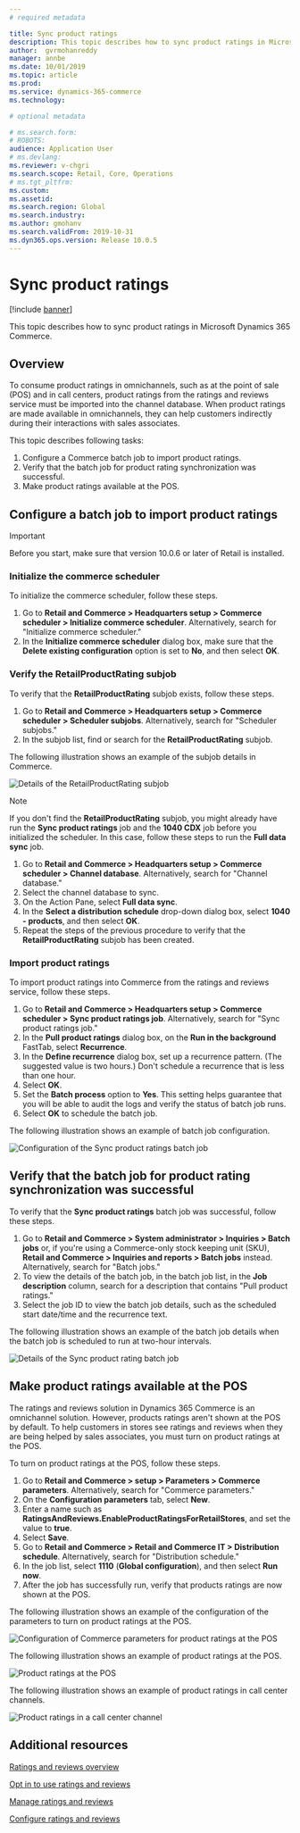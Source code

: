 ```yaml
---
# required metadata

title: Sync product ratings
description: This topic describes how to sync product ratings in Microsoft Dynamics 365 Commerce.
author:  gvrmohanreddy 
manager: annbe
ms.date: 10/01/2019
ms.topic: article
ms.prod: 
ms.service: dynamics-365-commerce
ms.technology: 

# optional metadata

# ms.search.form: 
# ROBOTS: 
audience: Application User
# ms.devlang: 
ms.reviewer: v-chgri
ms.search.scope: Retail, Core, Operations
# ms.tgt_pltfrm: 
ms.custom: 
ms.assetid: 
ms.search.region: Global
ms.search.industry: 
ms.author: gmohanv
ms.search.validFrom: 2019-10-31
ms.dyn365.ops.version: Release 10.0.5
---
```


# Sync product ratings


[!include [banner](includes/banner.md)]

This topic describes how to sync product ratings in Microsoft Dynamics 365 Commerce.

## Overview

To consume product ratings in omnichannels, such as at the point of sale (POS) and in call centers, product ratings from the ratings and reviews service must be imported into the channel database. When product ratings are made available in omnichannels, they can help customers indirectly during their interactions with sales associates.

This topic describes following tasks:

1. Configure a Commerce batch job to import product ratings.
1. Verify that the batch job for product rating synchronization was successful.
1. Make product ratings available at the POS.

## Configure a batch job to import product ratings

> [!IMPORTANT]
> Before you start, make sure that version 10.0.6 or later of Retail is installed.

### Initialize the commerce scheduler

To initialize the commerce scheduler, follow these steps.

1. Go to **Retail and Commerce \> Headquarters setup \> Commerce scheduler \> Initialize commerce scheduler**. Alternatively, search for "Initialize commerce scheduler."
1. In the **Initialize commerce scheduler** dialog box, make sure that the **Delete existing configuration** option is set to **No**, and then select **OK**.

### Verify the RetailProductRating subjob

To verify that the **RetailProductRating** subjob exists, follow these steps.

1. Go to **Retail and Commerce \> Headquarters setup \> Commerce scheduler \> Scheduler subjobs**. Alternatively, search for "Scheduler subjobs."
1. In the subjob list, find or search for the **RetailProductRating** subjob.

The following illustration shows an example of the subjob details in Commerce.

![Details of the RetailProductRating subjob](media/rnr-hq-ratings-sub-job.png)

> [!NOTE]
> If you don't find the **RetailProductRating** subjob, you might already have run the **Sync product ratings** job and the **1040 CDX** job before you initialized the scheduler. In this case, follow these steps to run the **Full data sync** job.
>
> 1. Go to **Retail and Commerce \> Headquarters setup \> Commerce scheduler \> Channel database**. Alternatively, search for "Channel database."
> 1. Select the channel database to sync.
> 1. On the Action Pane, select **Full data sync**.
> 1. In the **Select a distribution schedule** drop-down dialog box, select **1040 - products**, and then select **OK**.
> 1. Repeat the steps of the previous procedure to verify that the **RetailProductRating** subjob has been created.

### Import product ratings

To import product ratings into Commerce from the ratings and reviews service, follow these steps.

1. Go to **Retail and Commerce \> Headquarters setup \> Commerce scheduler \> Sync product ratings job**. Alternatively, search for "Sync product ratings job."
1. In the **Pull product ratings** dialog box, on the **Run in the background** FastTab, select **Recurrence**.
1. In the **Define recurrence** dialog box, set up a recurrence pattern. (The suggested value is two hours.) Don't schedule a recurrence that is less than one hour.
1. Select **OK**.
1. Set the **Batch process** option to **Yes**. This setting helps guarantee that you will be able to audit the logs and verify the status of batch job runs.
1. Select **OK** to schedule the batch job.

The following illustration shows an example of batch job configuration.

![Configuration of the Sync product ratings batch job](media/rnr-hq-batchjob-recurrence.png)

## Verify that the batch job for product rating synchronization was successful

To verify that the **Sync product ratings** batch job was successful, follow these steps.

1. Go to **Retail and Commerce \> System administrator \> Inquiries \> Batch jobs** or, if you're using a Commerce-only stock keeping unit (SKU), **Retail and Commerce \> Inquiries and reports \> Batch jobs** instead. Alternatively, search for "Batch jobs."
1. To view the details of the batch job, in the batch job list, in the **Job description** column, search for a description that contains "Pull product ratings."
1. Select the job ID to view the batch job details, such as the scheduled start date/time and the recurrence text.

The following illustration shows an example of the batch job details when the batch job is scheduled to run at two-hour intervals.

![Details of the Sync product rating batch job](media/rnr-hq-batchjob-status-checking.png)

## Make product ratings available at the POS

The ratings and reviews solution in Dynamics 365 Commerce is an omnichannel solution. However, products ratings aren't shown at the POS by default. To help customers in stores see ratings and reviews when they are being helped by sales associates, you must turn on product ratings at the POS.

To turn on product ratings at the POS, follow these steps.

1. Go to **Retail and Commerce \>  setup \> Parameters \> Commerce parameters**. Alternatively, search for "Commerce parameters."
1. On the **Configuration parameters** tab, select **New**.
1. Enter a name such as **RatingsAndReviews.EnableProductRatingsForRetailStores**, and set the value to **true**.
1. Select **Save**.
1. Go to **Retail and Commerce \> Retail and Commerce IT \> Distribution schedule**. Alternatively, search for "Distribution schedule."
1. In the job list, select **1110** (**Global configuration**), and then select **Run now**.
1. After the job has successfully run, verify that products ratings are now shown at the POS.

The following illustration shows an example of the configuration of the parameters to turn on product ratings at the POS.

![Configuration of Commerce parameters for product ratings at the POS](media/rnr-hq-enable-ratings-in-pos.png)

The following illustration shows an example of product ratings at the POS.

![Product ratings at the POS](media/rnr-pos-catalog-ratings.png)

The following illustration shows an example of product ratings in call center channels.

![Product ratings in a call center channel](media/rnr-call-center-ratings.png)

## Additional resources

[Ratings and reviews overview](ratings-reviews-overview.md)

[Opt in to use ratings and reviews](opt-in-ratings-reviews.md)

[Manage ratings and reviews](manage-reviews.md)

[Configure ratings and reviews](configure-ratings-reviews.md)
